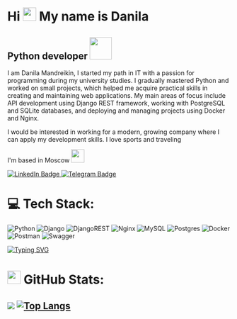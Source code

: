 Hi <img src="https://media.giphy.com/media/WUlplcMpOCEmTGBtBW/giphy.gif" width="30"> My name is Danila
==============================================================================================================================

Python developer <img src="https://i.giphy.com/media/v1.Y2lkPTc5MGI3NjExaW5uNzJ6OHVoOTd0eDZnd3J6YzI5cHRnbTBpazU0c2l6bGwwcnR6aSZlcD12MV9pbnRlcm5hbF9naWZfYnlfaWQmY3Q9Zw/coxQHKASG60HrHtvkt/giphy.gif" width="50">
----------------
I am Danila Mandreikin, I started my path in IT with a passion for programming during my university studies. I gradually mastered Python and worked on small projects, which helped me acquire practical skills in creating and maintaining web applications. My main areas of focus include API development using Django REST framework, working with PostgreSQL and SQLite databases, and deploying and managing projects using Docker and Nginx.

I would be interested in working for a modern, growing company where I can
apply my development skills. I love sports and traveling

I'm based in Moscow <img src="https://i.giphy.com/media/v1.Y2lkPTc5MGI3NjExaDJhYW1xcWRhcjRweGlubm5sc3M1c2I1bHdkcGlwaDF0Y2QxaWgweSZlcD12MV9pbnRlcm5hbF9naWZfYnlfaWQmY3Q9Zw/VI2UC13hwWin1MIfmi/giphy.gif" width="30">

<div id="badges">
  <a href="https://www.linkedin.com/in/mandreykin/">
    <img src="https://img.shields.io/badge/LinkedIn-blue?style=for-the-badge&logo=linkedin&logoColor=white" alt="LinkedIn Badge"/>
  </a>
  <a href="https://t.me/mandreykin">
    <img src="https://img.shields.io/badge/Telegram-blue?style=for-the-badge&logo=telegram&logoColor=white" alt="Telegram Badge"/>
  </a>
</div>

<img src="https://komarev.com/ghpvc/?username=Danila-19&style=flat-square&color=blue" alt=""/>

# 💻 Tech Stack:
![Python](https://img.shields.io/badge/python-3670A0?style=for-the-badge&logo=python&logoColor=ffdd54) ![Django](https://img.shields.io/badge/django-%23092E20.svg?style=for-the-badge&logo=django&logoColor=white) ![DjangoREST](https://img.shields.io/badge/DJANGO-REST-ff1709?style=for-the-badge&logo=django&logoColor=white&color=ff1709&labelColor=gray) ![Nginx](https://img.shields.io/badge/nginx-%23009639.svg?style=for-the-badge&logo=nginx&logoColor=white) ![MySQL](https://img.shields.io/badge/mysql-%2300000f.svg?style=for-the-badge&logo=mysql&logoColor=white) ![Postgres](https://img.shields.io/badge/postgres-%23316192.svg?style=for-the-badge&logo=postgresql&logoColor=white) ![Docker](https://img.shields.io/badge/docker-%230db7ed.svg?style=for-the-badge&logo=docker&logoColor=white) ![Postman](https://img.shields.io/badge/Postman-FF6C37?style=for-the-badge&logo=postman&logoColor=white) ![Swagger](https://img.shields.io/badge/-Swagger-%23Clojure?style=for-the-badge&logo=swagger&logoColor=white)

[![Typing SVG](https://readme-typing-svg.herokuapp.com?color=%2336BCF7&lines=Computer+science+student)](https://git.io/typing-svg)
# <img src="https://i.giphy.com/media/v1.Y2lkPTc5MGI3NjExeTRpdzg1amtid2xnODlpNTk3NGIzaWxnYjAzM3k3anhnNGlqcTBrYSZlcD12MV9pbnRlcm5hbF9naWZfYnlfaWQmY3Q9Zw/TJP7EH5i1fB2rKeWbf/giphy.gif" width="30"> GitHub Stats:

![](https://github-readme-streak-stats.herokuapp.com/?user=Danila-19&theme=dracula&hide_border=false) [![Top Langs](https://github-readme-stats.vercel.app/api/top-langs/?username=Danila-19&layout=compact&theme=dracula&hide)](https://github.com/anuraghazra/github-readme-stats)<br/>
---
